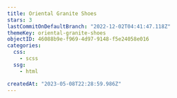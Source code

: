 ```yaml
---
title: Oriental Granite Shoes
stars: 3
lastCommitOnDefaultBranch: "2022-12-02T04:41:47.118Z"
themeKey: oriental-granite-shoes
objectID: 46088b9e-f969-4d97-9148-f5e24058e016
categories:
  css:
    - scss
  ssg:
    - html

createdAt: "2023-05-08T22:28:59.986Z"
---
```

